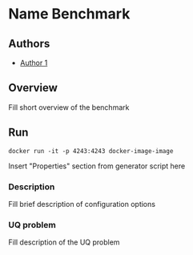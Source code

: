 # Name Benchmark

## Authors
- [Author 1](mailto:email)

## Overview

Fill short overview of the benchmark

## Run

```
docker run -it -p 4243:4243 docker-image-image
```

Insert "Properties" section from generator script here

### Description

Fill brief description of configuration options

### UQ problem

Fill description of the UQ problem
